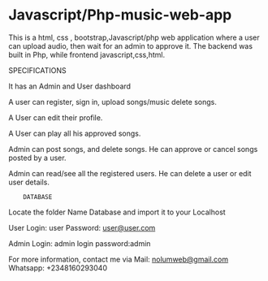 # Javascript/Php-music-web-app
This is a  html, css , bootstrap,Javascript/php web application where a user can upload audio, then wait for an admin to approve it.
The backend was built in Php, while frontend javascript,css,html.

SPECIFICATIONS 

It has an Admin and User dashboard

A user can register, sign in, upload songs/music delete songs.

A User can edit their profile.

A User can play all his approved songs.

Admin can post songs, and delete songs. He can approve or cancel songs posted by a user.

Admin can read/see all the registered users. He can delete a user or edit user details.

        DATABASE
Locate the folder Name Database and import it to your Localhost


User Login: user
Password: user@user.com

Admin Login: admin
login password:admin




For more information, contact me via
Mail: nolumweb@gmail.com
Whatsapp: +2348160293040

